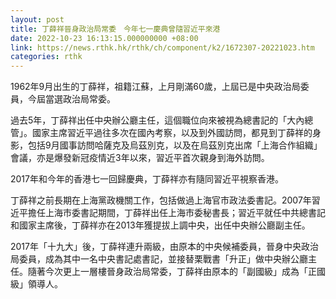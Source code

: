 ```yaml
---
layout: post
title: 丁薛祥晉身政治局常委　今年七一慶典曾隨習近平來港
date: 2022-10-23 16:13:15.000000000 +08:00
link: https://news.rthk.hk/rthk/ch/component/k2/1672307-20221023.htm
categories: rthk
---
```


1962年9月出生的丁薛祥，祖籍江蘇，上月剛滿60歲，上屆已是中央政治局委員，今屆當選政治局常委。

過去5年，丁薛祥出任中央辦公廳主任，這個職位向來被視為總書記的「大內總管」。國家主席習近平過往多次在國內考察，以及到外國訪問，都見到丁薛祥的身影，包括9月國事訪問哈薩克及烏茲別克，以及在烏茲別克出席「上海合作組織」會議，亦是爆發新冠疫情近3年以來，習近平首次親身到海外訪問。

2017年和今年的香港七一回歸慶典，丁薛祥亦有隨同習近平視察香港。

丁薛祥之前長期在上海黨政機關工作，包括做過上海官市政法委書記。2007年習近平擔任上海市委書記期間，丁薛祥出任上海市委秘書長；習近平就任中共總書記和國家主席後，丁薛祥亦在2013年獲提拔上調中央，出任中央辦公廳副主任。

2017年「十九大」後，丁薛祥連升兩級，由原本的中央候補委員，晉身中央政治局委員，成為其中一名中央書記處書記，並接替栗戰書「升正」做中央辦公廳主任。隨著今次更上一層樓晉身政治局常委，丁薛祥由原本的「副國級」成為「正國級」領導人。
